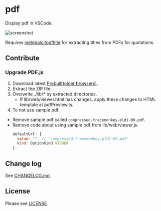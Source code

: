 # pdf

Display pdf in VSCode.

![screenshot](https://user-images.githubusercontent.com/3643499/84454816-98fcd600-ac96-11ea-822c-3ae1e1599a13.gif)

Requires [metebalci/pdftitle](https://github.com/metebalci/pdftitle/tree/master) for extracting titles from PDFs for quotations.

## Contribute

### Upgrade PDF.js

1. Download latest [Prebuilt(older browsers)](https://mozilla.github.io/pdf.js/getting_started/#download).
1. Extract the ZIP file.
1. Overwrite ./lib/* by extracted directories.
   - If lib/web/viewer.html has changes, apply these changes to HTML template at pdfPreview.ts.
1. To not use sample pdf.
  - Remove sample pdf called `compressed.tracemonkey-pldi-09.pdf`.
  - Remove code about using sample pdf from lib/web/viewer.js.
    ```js
    defaultUrl: {
      value: "", // "compressed.tracemonkey-pldi-09.pdf"
      kind: OptionKind.VIEWER
    },
    ```

## Change log
See [CHANGELOG.md](CHANGELOG.md).

## License
Please see [LICENSE](./LICENSE)
